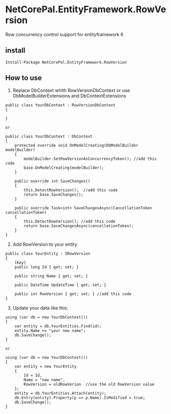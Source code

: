 ﻿# NetCorePal.EntityFramework.RowVersion

Row concurrency control  support for entityframework 6

## install
```
Install-Package NetCorePal.EntityFramework.RowVersion
```

## How to use

1. Replace DbContext whith RowVersionDbContext or use DbModelBuilderExtensions and DbContextExtensions
```
public class YourDbContext : RowVersionDbContext
{

}

or

public class YourDbContext : DbContext
{
    protected override void OnModelCreating(DbModelBuilder modelBuilder)
    {
        modelBuilder.SetRowVersionAsConcurrencyToken(); //add this code
        base.OnModelCreating(modelBuilder);
    }

    public override int SaveChanges()
    {
        this.DetectRowVersion();  //add this code
        return base.SaveChanges();
    }

    public override Task<int> SaveChangesAsync(CancellationToken cancellationToken)
    {
        this.DetectRowVersion(); //add this code
        return base.SaveChangesAsync(cancellationToken);
    }
}
```


2. Add RowVersion to your entity
```
public class YourEntity : IRowVersion
{
    [Key]
    public long Id { get; set; }

    public string Name { get; set; }

    public DateTime UpdateTime { get; set; }

    public int RowVersion { get; set; } //add this code
}
```


3. Update your data like this:
```
using (var db = new YourDbContext())
{
    var entity = db.YourEntities.Find(id);
    entity.Name += "your new name";
    db.SaveChange();
}

or

using (var db = new YourDbContext())
{
    var entity = new YourEntity
    {
        Id = Id,
        Name = "new name",
        RowVersion = oldRowVerion  //use the old RowVersion value
    };
    entity = db.YourEntities.Attach(entity);
    db.Entry(entity).Property(p => p.Name).IsModified = true;
    db.SaveChange();
}
```